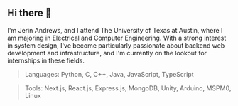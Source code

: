 ## Hi there 👋

I'm Jerin Andrews, and I attend The University of Texas at Austin, where I am majoring in Electrical and Computer Engineering. With a strong interest in system design, I've become particularly passionate about backend web development and infrastructure, and I'm currently on the lookout for internships in these fields.

> Languages: Python, C, C++, Java, JavaScript, TypeScript

> Tools: Next.js, React.js, Express.js, MongoDB, Unity, Arduino, MSPM0, Linux
<!--
**jerin-t-andrews/jerin-t-andrews** is a ✨ _special_ ✨ repository because its `README.md` (this file) appears on your GitHub profile.

Here are some ideas to get you started:

- 🔭 I’m currently working on ...
- 🌱 I’m currently learning ...
- 👯 I’m looking to collaborate on ...
- 🤔 I’m looking for help with ...
- 💬 Ask me about ...
- 📫 How to reach me: ...
- 😄 Pronouns: ...
- ⚡ Fun fact: ...
-->
